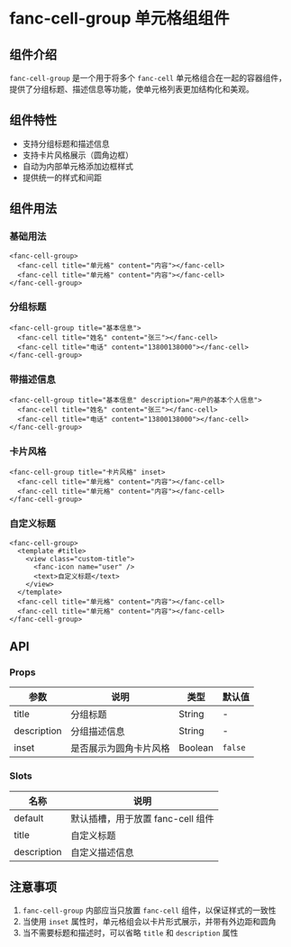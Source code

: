 # fanc-cell-group 单元格组组件

## 组件介绍

`fanc-cell-group` 是一个用于将多个 `fanc-cell` 单元格组合在一起的容器组件，提供了分组标题、描述信息等功能，使单元格列表更加结构化和美观。

## 组件特性

- 支持分组标题和描述信息
- 支持卡片风格展示（圆角边框）
- 自动为内部单元格添加边框样式
- 提供统一的样式和间距

## 组件用法

### 基础用法

```vue
<fanc-cell-group>
  <fanc-cell title="单元格" content="内容"></fanc-cell>
  <fanc-cell title="单元格" content="内容"></fanc-cell>
</fanc-cell-group>
```

### 分组标题

```vue
<fanc-cell-group title="基本信息">
  <fanc-cell title="姓名" content="张三"></fanc-cell>
  <fanc-cell title="电话" content="13800138000"></fanc-cell>
</fanc-cell-group>
```

### 带描述信息

```vue
<fanc-cell-group title="基本信息" description="用户的基本个人信息">
  <fanc-cell title="姓名" content="张三"></fanc-cell>
  <fanc-cell title="电话" content="13800138000"></fanc-cell>
</fanc-cell-group>
```

### 卡片风格

```vue
<fanc-cell-group title="卡片风格" inset>
  <fanc-cell title="单元格" content="内容"></fanc-cell>
  <fanc-cell title="单元格" content="内容"></fanc-cell>
</fanc-cell-group>
```

### 自定义标题

```vue
<fanc-cell-group>
  <template #title>
    <view class="custom-title">
      <fanc-icon name="user" />
      <text>自定义标题</text>
    </view>
  </template>
  <fanc-cell title="单元格" content="内容"></fanc-cell>
  <fanc-cell title="单元格" content="内容"></fanc-cell>
</fanc-cell-group>
```

## API

### Props

| 参数 | 说明 | 类型 | 默认值 |
| --- | --- | --- | --- |
| title | 分组标题 | String | - |
| description | 分组描述信息 | String | - |
| inset | 是否展示为圆角卡片风格 | Boolean | `false` |

### Slots

| 名称 | 说明 |
| --- | --- |
| default | 默认插槽，用于放置 fanc-cell 组件 |
| title | 自定义标题 |
| description | 自定义描述信息 |

## 注意事项

1. `fanc-cell-group` 内部应当只放置 `fanc-cell` 组件，以保证样式的一致性
2. 当使用 `inset` 属性时，单元格组会以卡片形式展示，并带有外边距和圆角
3. 当不需要标题和描述时，可以省略 `title` 和 `description` 属性 